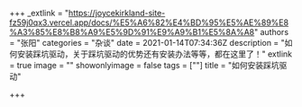 +++
_extlink = "https://joycekirkland-site-fz59j0qx3.vercel.app/docs/%E5%A6%82%E4%BD%95%E5%AE%89%E8%A3%85%E8%B8%A9%E5%9D%91%E9%A9%B1%E5%8A%A8"
authors = "张阳"
categories = "杂谈"
date = 2021-01-14T07:34:36Z
description = "如何安装踩坑驱动，关于踩坑驱动的优势还有安装办法等等，都在这里了！"
extlink = true
image = ""
showonlyimage = false
tags = [""]
title = "如何安装踩坑驱动"

+++
